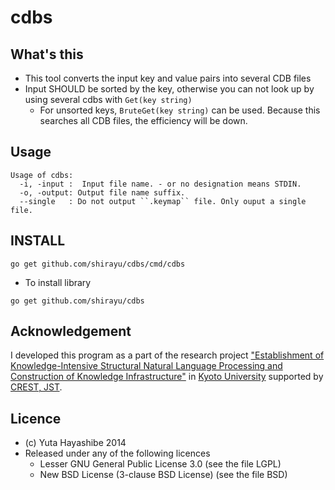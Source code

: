 
# cdbs


## What's this

- This tool converts the input key and value pairs into several CDB files
- Input SHOULD be sorted by the key, otherwise you can not look up by using several cdbs with ``Get(key string)``
    - For unsorted keys, ``BruteGet(key string)`` can be used. Because this searches all CDB files, the efficiency will be down.

## Usage
```
Usage of cdbs:
  -i, -input :  Input file name. - or no designation means STDIN.
  -o, -output: Output file name suffix.
  --single   : Do not output ``.keymap`` file. Only ouput a single file.
```

## INSTALL

```
go get github.com/shirayu/cdbs/cmd/cdbs
```

- To install library
```
go get github.com/shirayu/cdbs
```

## Acknowledgement

I developed this program as a part of the research project 
["Establishment of Knowledge-Intensive Structural Natural Language Processing and Construction of Knowledge Infrastructure"](http://nlp.ist.i.kyoto-u.ac.jp/CREST/?en)
in [Kyoto University](http://www.kyoto-u.ac.jp/en)
supported by [CREST, JST](http://www.jst.go.jp/kisoken/crest/en/).


## Licence

- (c) Yuta Hayashibe 2014
- Released under any of the following licences
    - Lesser GNU General Public License 3.0 (see the file LGPL)
    - New BSD License (3-clause BSD License) (see the file BSD)

